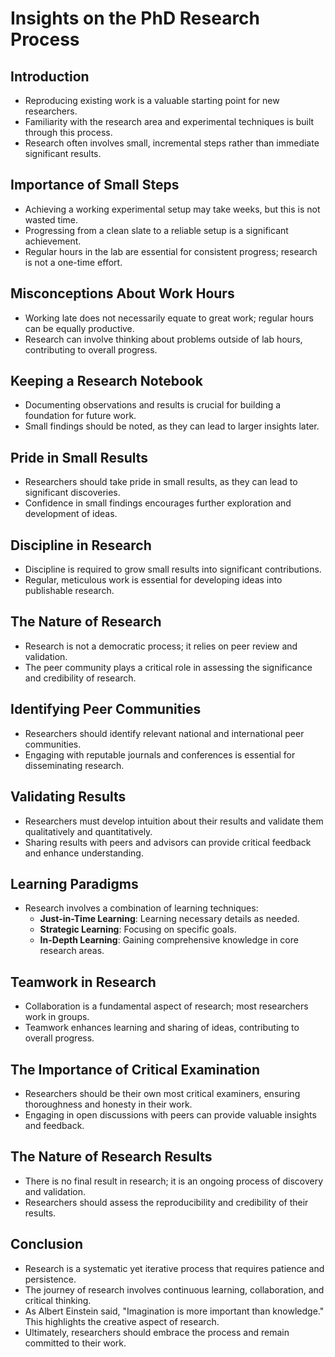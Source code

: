 # Insights on the PhD Research Process

## Introduction
- Reproducing existing work is a valuable starting point for new researchers.
- Familiarity with the research area and experimental techniques is built through this process.
- Research often involves small, incremental steps rather than immediate significant results.

## Importance of Small Steps
- Achieving a working experimental setup may take weeks, but this is not wasted time.
- Progressing from a clean slate to a reliable setup is a significant achievement.
- Regular hours in the lab are essential for consistent progress; research is not a one-time effort.

## Misconceptions About Work Hours
- Working late does not necessarily equate to great work; regular hours can be equally productive.
- Research can involve thinking about problems outside of lab hours, contributing to overall progress.

## Keeping a Research Notebook
- Documenting observations and results is crucial for building a foundation for future work.
- Small findings should be noted, as they can lead to larger insights later.

## Pride in Small Results
- Researchers should take pride in small results, as they can lead to significant discoveries.
- Confidence in small findings encourages further exploration and development of ideas.

## Discipline in Research
- Discipline is required to grow small results into significant contributions.
- Regular, meticulous work is essential for developing ideas into publishable research.

## The Nature of Research
- Research is not a democratic process; it relies on peer review and validation.
- The peer community plays a critical role in assessing the significance and credibility of research.

## Identifying Peer Communities
- Researchers should identify relevant national and international peer communities.
- Engaging with reputable journals and conferences is essential for disseminating research.

## Validating Results
- Researchers must develop intuition about their results and validate them qualitatively and quantitatively.
- Sharing results with peers and advisors can provide critical feedback and enhance understanding.

## Learning Paradigms
- Research involves a combination of learning techniques:
  - **Just-in-Time Learning**: Learning necessary details as needed.
  - **Strategic Learning**: Focusing on specific goals.
  - **In-Depth Learning**: Gaining comprehensive knowledge in core research areas.

## Teamwork in Research
- Collaboration is a fundamental aspect of research; most researchers work in groups.
- Teamwork enhances learning and sharing of ideas, contributing to overall progress.

## The Importance of Critical Examination
- Researchers should be their own most critical examiners, ensuring thoroughness and honesty in their work.
- Engaging in open discussions with peers can provide valuable insights and feedback.

## The Nature of Research Results
- There is no final result in research; it is an ongoing process of discovery and validation.
- Researchers should assess the reproducibility and credibility of their results.

## Conclusion
- Research is a systematic yet iterative process that requires patience and persistence.
- The journey of research involves continuous learning, collaboration, and critical thinking.
- As Albert Einstein said, "Imagination is more important than knowledge." This highlights the creative aspect of research.
- Ultimately, researchers should embrace the process and remain committed to their work.
